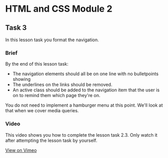 # HTML and CSS Module 2

## Task 3

In this lesson task you format the navigation.

### Brief

By the end of this lesson task:
- The navigation elements should all be on one line with no bulletpoints showing
- The underlines on the links should be removed.
- An active class should be added to the navigation item that the user is on to remind them which page they're on.

You do not need to implement a hamburger menu at this point. We'll look at that when we cover media queries.

### Video

This video shows you how to complete the lesson task 2.3. Only watch it after attempting the lesson task by yourself.

[View on Vimeo](https://vimeo.com/480291314/50645c8bff)

